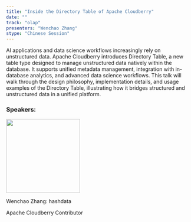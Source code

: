 ```yaml
---
title: "Inside the Directory Table of Apache Cloudberry"
date: ""
track: "olap"
presenters: "Wenchao Zhang"
stype: "Chinese Session"
---
```


AI applications and data science workflows increasingly rely on unstructured data. Apache Cloudberry introduces Directory Table, a new table type designed to manage unstructured data natively within the database. It supports unified metadata management, integration with in-database analytics, and advanced data science workflows. 
This talk will walk through the design philosophy, implementation details, and usage examples of the Directory Table, illustrating how it bridges structured and unstructured data in a unified platform.

### Speakers:


<img src="https://sessionize.com/image/a72a-400o400o1-NpCuSMPa2rdsNHkRxdKFpB.jpg" width="200" /><br/>

Wenchao Zhang: hashdata

Apache Cloudberry Contributor

